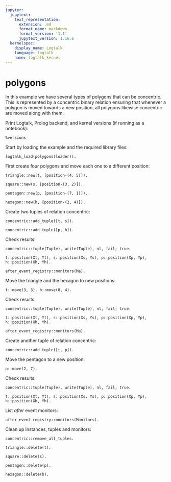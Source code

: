 ```yaml
---
jupyter:
  jupytext:
    text_representation:
      extension: .md
      format_name: markdown
      format_version: '1.1'
      jupytext_version: 1.16.6
  kernelspec:
    display_name: Logtalk
    language: logtalk
    name: logtalk_kernel
---
```


<!--
________________________________________________________________________

This file is part of Logtalk <https://logtalk.org/>  
SPDX-FileCopyrightText: 1998-2025 Paulo Moura <pmoura@logtalk.org>  
SPDX-License-Identifier: Apache-2.0

Licensed under the Apache License, Version 2.0 (the "License");
you may not use this file except in compliance with the License.
You may obtain a copy of the License at

    http://www.apache.org/licenses/LICENSE-2.0

Unless required by applicable law or agreed to in writing, software
distributed under the License is distributed on an "AS IS" BASIS,
WITHOUT WARRANTIES OR CONDITIONS OF ANY KIND, either express or implied.
See the License for the specific language governing permissions and
limitations under the License.
________________________________________________________________________
-->

# polygons

In this example we have several types of polygons that can be concentric.
This is represented by a concentric binary relation ensuring that whenever 
a polygon is moved towards a new position, all polygons likewise concentric 
are moved along with them.

Print Logtalk, Prolog backend, and kernel versions (if running as a notebook):

```logtalk
%versions
```

Start by loading the example and the required library files:

```logtalk
logtalk_load(polygons(loader)).
```

First create four polygons and move each one to a different position:

```logtalk
triangle::new(t, [position-(4, 5)]).
```

<!--
true.
-->

```logtalk
square::new(s, [position-(3, 2)]).
```

<!--
true.
-->

```logtalk
pentagon::new(p, [position-(7, 1)]).
```

<!--
true.
-->

```logtalk
hexagon::new(h, [position-(2, 4)]).
```

<!--
true.
-->

Create two tuples of relation concentric:

```logtalk
concentric::add_tuple([t, s]).
```

<!--
true.
-->

```logtalk
concentric::add_tuple([p, h]).
```

<!--
true.
-->

Check results:

```logtalk
concentric::tuple(Tuple), write(Tuple), nl, fail; true.
```

<!--
[t,s]
[p,h]

true.
-->

```logtalk
t::position(Xt, Yt), s::position(Xs, Ys), p::position(Xp, Yp), h::position(Xh, Yh).
```

<!--
Xh = 7, Yh = 1, Xp = 7, Xs = 4, Xt = 4, Yp = 1, Ys = 5, Yt = 5.
-->

```logtalk
after_event_registry::monitors(Ma).
```

<!--
Ma = [concentric].
-->

Move the triangle and the hexagon to new positions:

```logtalk
t::move(3, 3), h::move(8, 4).
```

<!--
true.
-->

Check results:

```logtalk
concentric::tuple(Tuple), write(Tuple), nl, fail; true.
```

<!--
[t,s]
[p,h]

true.
-->

```logtalk
t::position(Xt, Yt), s::position(Xs, Ys), p::position(Xp, Yp), h::position(Xh, Yh).
```

<!--
Xh = 8, Yh = 4, Xp = 8, Xs = 3, Xt = 3, Yp = 4, Ys = 3, Yt = 3.
-->

```logtalk
after_event_registry::monitors(Ma).
```

<!--
Ma = [concentric].
-->

Create another tuple of relation concentric:

```logtalk
concentric::add_tuple([t, p]).
```

<!--
true.
-->

Move the pentagon to a new position:

```logtalk
p::move(2, 7).
```

<!--
true.
-->

Check results:

```logtalk
concentric::tuple(Tuple), write(Tuple), nl, fail; true.
```

<!--
[t,s]
[p,h]
[t,p]

true.
-->

```logtalk
t::position(Xt, Yt), s::position(Xs, Ys), p::position(Xp, Yp), h::position(Xh, Yh).
```

<!--
Xh = 2, Yh = 7, Xp = 2, Xs = 2, Xt = 2, Yp = 7, Ys = 7, Yt = 7.
-->

List _after_ event monitors:

```logtalk
after_event_registry::monitors(Monitors).
```

<!--
Monitors = [concentric].
-->

Clean up instances, tuples and monitors:

```logtalk
concentric::remove_all_tuples.
```

<!--
true.
-->

```logtalk
triangle::delete(t).
```

<!--
true.
-->

```logtalk
square::delete(s).
```

<!--
true.
-->

```logtalk
pentagon::delete(p).
```

<!--
true.
-->

```logtalk
hexagon::delete(h).
```

<!--
true.
-->
